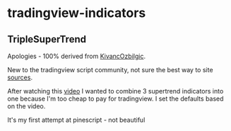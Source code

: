# tradingview-indicators

## TripleSuperTrend


Apologies - 100% derived from [KivancOzbilgic](https://www.tradingview.com/u/KivancOzbilgic/). 

New to the tradingview script community, not sure the best way to site [sources](https://www.tradingview.com/script/r6dAP7yi/).

After watching this [video](https://www.youtube.com/watch?v=ohv3Hs94lNU)
I wanted to combine 3 supertrend indicators into one because I'm too cheap to pay for tradingview. I set the defaults based on the video.

It's my first attempt at pinescript - not beautiful 

